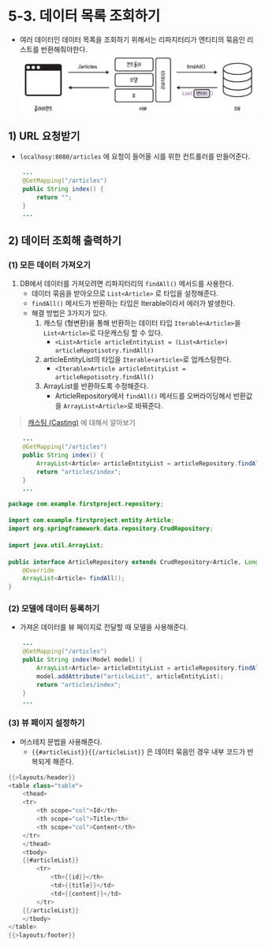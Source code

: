 # 5-3. 데이터 목록 조회하기
- 여러 데이터인 데이터 목록을 조회하기 위해서는 리파지터리가 엔티티의 묶음인 리스트를 반환해줘야한다.
![데이터 목록 조회 과정](media/서적/코딩%20자율학습%20스프링부트3%20자바%20백엔드%20개발%20입문/Part%202.%20게시판%20CRUD%20만들기/5.%20게시글%20읽기%20-%20Read/데이터%20목록%20조회%20과정.png)

## 1) URL 요청받기
- `localhosy:8080/articles` 에 요청이 들어올 시를 위한 컨트롤러를 만들어준다.

```java
	...
    @GetMapping("/articles")
    public String index() {
        return "";
    }
    ...
```

## 2) 데이터 조회해 출력하기
### (1) 모든 데이터 가져오기
1. DB에서 데이터를 가져오려면 리파지터리의 `findAll()` 메서드를 사용한다.
	- 데이터 묶음을 받아오므로 `List<Article>` 로 타입을 설정해준다.
	- `findAll()` 메서드가 반환하는 타입은 Iterable이라서 에러가 발생한다.
	- 해결 방법은 3가지가 있다.
		1. 캐스팅 (형변환)을 통해 반환하는 데이터 타입 `Iterable<Article>`을 `List<Article>`로 다운캐스팅 할 수 있다.
			- `<List>Article articleEntityList = (List<Article>) articleRepotisotry.findAll()`
		2. articleEntityList의 타입을 `Iterable<article>`로 업캐스팅한다.
			- `<Iterable>Article articleEntityList = articleRepotisotry.findAll()`
		3. ArrayList를 반환하도록 수정해준다.
			- ArticleRepository에서 `findAll()` 메서드를 오버라이딩해서 반환값을 `ArrayList<Article>`로 바꿔준다.

> [캐스팅 (Casting)](프로그래밍%20언어/Java/개념%20정리/캐스팅%20(Casting).md) 에 대해서 알아보기

```java
	...
    @GetMapping("/articles")
    public String index() {
        ArrayList<Article> articleEntityList = articleRepository.findAll();
        return "articles/index";
    }
    ...
```

```java
package com.example.firstproject.repository;

import com.example.firstproject.entity.Article;
import org.springframework.data.repository.CrudRepository;

import java.util.ArrayList;

public interface ArticleRepository extends CrudRepository<Article, Long> {
    @Override
    ArrayList<Article> findAll();
}
```

### (2) 모델에 데이터 등록하기
- 가져온 데이터를 뷰 페이지로 전달할 때 모델을 사용해준다.

```java
	...
    @GetMapping("/articles")
    public String index(Model model) {
        ArrayList<Article> articleEntityList = articleRepository.findAll();
        model.addAttribute("articleList", articleEntityList);
        return "articles/index";
    }
    ...
```

### (3) 뷰 페이지 설정하기
- 머스테치 문법을 사용해준다.
	- `{{#articleList}}{{/articleList}}` 은 데이터 묶음인 경우 내부 코드가 반복되게 해준다.
```java
{{>layouts/header}}
<table class="table">
    <thead>
    <tr>
        <th scope="col">Id</th>
        <th scope="col">Title</th>
        <th scope="col">Content</th>
    </tr>
    </thead>
    <tbody>
    {{#articleList}}
        <tr>
            <th>{{id}}</th>
            <td>{{title}}</td>
            <td>{{content}}</td>
        </tr>
    {{/articleList}}
    </tbody>
</table>
{{>layouts/footer}}
```